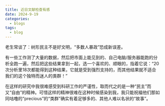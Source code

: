 ```yaml
---
title: 近日文献检查有感
date: 2024-9-19
categories:
  - blogs
tags:
  - blog
---
```

老生常谈了：树形民主不是好文明，“多数人暴政”恐成新误差。

有一些工作测了大量的数据，然后把市面上能见到的、自己电脑/服务器能跑的分析全跑一遍，然后把这些结果拿到一起，选一个喜欢的、顺眼的，指着它说：“20次分析里18次都能得到这种结果，它就是受到强烈支持的，而其他结果就不适合我们的这个独特而迷人的类群！”

在这样的研究中我很难感受到科研工作的严谨性，取而代之的是一种“民主”而又“自由”的精神。可惜这样的精神很难在这种时候感染到我，我只能祝福他们那如同咕噜的“precious”的“类群”确实有着足够多的、其他人难以名状的“故事”。